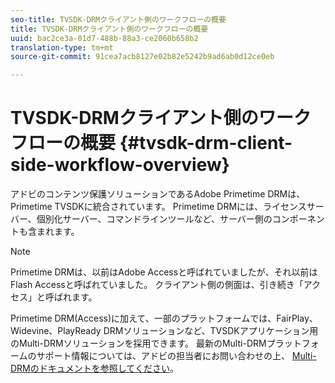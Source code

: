```yaml
---
seo-title: TVSDK-DRMクライアント側のワークフローの概要
title: TVSDK-DRMクライアント側のワークフローの概要
uuid: bac2ce3a-01d7-488b-88a3-ce2060b658b2
translation-type: tm+mt
source-git-commit: 91cea7acb8127e02b82e5242b9ad6ab0d12ce0eb

---
```



# TVSDK-DRMクライアント側のワークフローの概要 {#tvsdk-drm-client-side-workflow-overview}

アドビのコンテンツ保護ソリューションであるAdobe Primetime DRMは、Primetime TVSDKに統合されています。 Primetime DRMには、ライセンスサーバー、個別化サーバー、コマンドラインツールなど、サーバー側のコンポーネントも含まれます。

>[!NOTE]
>
>Primetime DRMは、以前はAdobe Accessと呼ばれていましたが、それ以前はFlash Accessと呼ばれていました。 クライアント側の側面は、引き続き「アクセス」と呼ばれます。

Primetime DRM(Access)に加えて、一部のプラットフォームでは、FairPlay、Widevine、PlayReady DRMソリューションなど、TVSDKアプリケーション用のMulti-DRMソリューションを採用できます。 最新のMulti-DRMプラットフォームのサポート情報については、アドビの担当者にお問い合わせの上、 [Multi-DRMのドキュメントを参照してください](../multi-drm-workflows/title-page/overview.md)。
